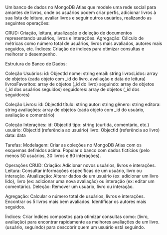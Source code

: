Um banco de dados no MongoDB Atlas que modele uma rede social para amantes de livros, onde os usuários podem criar perfis, adicionar livros à sua lista de leitura, avaliar livros e seguir outros usuários, realizando as seguintes operações:

CRUD: Criação, leitura, atualização e deleção de documentos representando usuários, livros e interações.
Agregação: Cálculo de métricas como número total de usuários, livros mais avaliados, autores mais seguidos, etc.
Índices: Criação de índices para otimizar consultas e melhorar o desempenho.

Estrutura do Banco de Dados:

Coleção Usuários:
id: ObjectId
nome: string
email: string
livrosLidos: array de objetos (cada objeto com _id do livro, avaliação e data de leitura)
livrosFavoritos: array de objetos (_id do livro)
seguindo: array de objetos (_id dos usuários seguidos)
seguidores: array de objetos (_id dos seguidores)

Coleção Livros:
id: ObjectId
título: string
autor: string
gênero: string
editora: string
avaliações: array de objetos (cada objeto com _id do usuário, avaliação e comentário)

Coleção Interações:
id: ObjectId
tipo: string (curtida, comentário, etc.)
usuário: ObjectId (referência ao usuário)
livro: ObjectId (referência ao livro)
data: data

Tarefas:
Modelagem:
Criar as coleções no MongoDB Atlas com os esquemas definidos acima.
Popular o banco com dados fictícios (pelo menos 50 usuários, 30 livros e 80 interações).

Operações CRUD:
Criação: Adicionar novos usuários, livros e interações.
Leitura: Consultar informações específicas de um usuário, livro ou interação.
Atualização: Alterar dados de um usuário (ex: adicionar um livro lido), livro (ex: adicionar uma nova avaliação) ou interação (ex: editar um comentário).
Deleção: Remover um usuário, livro ou interação.

Agregação:
Calcular o número total de usuários, livros e interações.
Encontrar os 5 livros mais bem avaliados.
Identificar os autores mais seguidos.

Índices:
Criar índices compostos para otimizar consultas como:
(livro, avaliação) para encontrar rapidamente as melhores avaliações de um livro.
(usuário, seguindo) para descobrir quem um usuário está seguindo.
